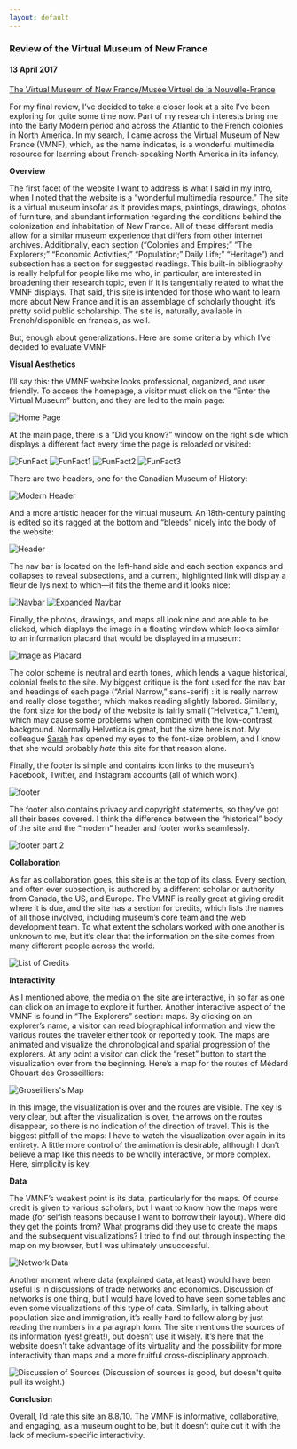```yaml
---
layout: default
---
```

### Review of the Virtual Museum of New France
#### 13 April 2017

[The Virtual Museum of New France/Musée Virtuel de la Nouvelle-France](http://www.historymuseum.ca/virtual-museum-of-new-france/)

For my final review, I’ve decided to take a closer look at a site I’ve been exploring for quite some time now. Part of my research interests bring me into the Early Modern period and across the Atlantic to the French colonies in North America. In my search, I came across the Virtual Museum of New France (VMNF), which, as the name indicates, is a wonderful multimedia resource for learning about French-speaking North America in its infancy.

**Overview**

The first facet of the website I want to address is what I said in my intro, when I noted that the website is a “wonderful multimedia resource.” The site is a virtual museum insofar as it provides maps, paintings, drawings, photos of furniture, and abundant information regarding the conditions behind the colonization and inhabitation of New France. All of these different media allow for a similar museum experience that differs from other internet archives. Additionally, each section (“Colonies and Empires;” “The Explorers;” “Economic Activities;” “Population;” Daily Life;” “Heritage”) and subsection has a section for suggested readings. This built-in bibliography is really helpful for people like me who, in particular, are interested in broadening their research topic, even if it is tangentially related to what the VMNF displays. That said, this site is intended for those who want to learn more about New France and it is an assemblage of scholarly thought: it’s pretty solid public scholarship. The site is, naturally, available in French/disponible en français, as well.

But, enough about generalizations. Here are some criteria by which I’ve decided to evaluate VMNF

**Visual Aesthetics**

I’ll say this: the VMNF website looks professional, organized, and user friendly. To access the homepage, a visitor must click on the “Enter the Virtual Museum” button, and they are led to the main page:

<img src="images/NFHomePage.png" alt="Home Page"/>

At the main page, there is a “Did you know?” window on the right side which displays a different fact every time the page is reloaded or visited:

<img src="images/NFFact.png" alt="FunFact"/>
<img src="images/NFFact1.png" alt="FunFact1"/>
<img src="images/NFFact2.png" alt="FunFact2"/>
<img src="images/NFFact3.png" alt="FunFact3"/>


There are two headers, one for the Canadian Museum of History:

<img src="images/NFHeader1.png" alt="Modern Header"/>

And a more artistic header for the virtual museum. An 18th-century painting is edited so it’s ragged at the bottom and “bleeds” nicely into the body of the website:

<img src="images/NFHeader.png" alt="Header"/>


The nav bar is located on the left-hand side and each section expands and collapses to reveal subsections, and a current, highlighted link will display a fleur de lys next to which—it fits the theme and it looks nice:

<img src="images/NFNavbar.png" alt="Navbar"/>
<img src="images/NFExpandedNavbar.png" alt="Expanded Navbar"/>

 Finally, the photos, drawings, and maps all look nice and are able to be clicked, which displays the image in a floating window which looks similar to an information placard that would be displayed in a museum:

 <img src="images/NFPlacard.png" alt="Image as Placard"/>


The color scheme is neutral and earth tones, which lends a vague historical, colonial feels to the site. My biggest critique is the font used for the nav bar and headings of each page (“Arial Narrow,” sans-serif) : it is really narrow and really close together, which makes reading slightly labored. Similarly, the font size for the body of the website is fairly small (“Helvetica,” 1.1em), which may cause some problems when combined with the low-contrast background. Normally Helvetica is great, but the size here is not. My colleague [Sarah]( https://spswanz.github.io/) has opened my eyes to the font-size problem, and I know that she would probably *hate* this site for that reason alone.

Finally, the footer is simple and contains icon links to the museum’s Facebook, Twitter, and Instagram accounts (all of which work).

<img src="images/NFFooter.png" alt="footer"/>

The footer also contains privacy and copyright statements, so they’ve got all their bases covered. I think the difference between the “historical” body of the site and the “modern” header and footer works seamlessly.

<img src="images/NFFooter1.png" alt="footer part 2"/>

**Collaboration**

As far as collaboration goes, this site is at the top of its class. Every section, and often ever subsection, is authored by a different scholar or authority from Canada, the US, and Europe. The VMNF is really great at giving credit where it is due, and the site has a section for credits, which lists the names of all those involved, including museum’s core team and the web development team. To what extent the scholars worked with one another is unknown to me, but it’s clear that the information on the site comes from many different people across the world.

<img src="images/NFCredits.png" alt="List of Credits"/>

**Interactivity**

As I mentioned above, the media on the site are interactive, in so far as one can click on an image to explore it further. Another interactive aspect of the VMNF is found in “The Explorers” section: maps. By clicking on an explorer’s name, a visitor can read biographical information and view the various routes the traveler either took or reportedly took. The maps are animated and visualize the chronological and spatial progression of the explorers. At any point a visitor can click the “reset” button to start the visualization over from the beginning. Here’s a map for the routes of Médard Chouart des Grosseilliers:

<img src="images/NFMap.png" alt="Groseilliers's Map"/>

In this image, the visualization is over and the routes are visible. The key is very clear, but after the visualization is over, the arrows on the routes disappear, so there is no indication of the direction of travel. This is the biggest pitfall of the maps: I have to watch the visualization over again in its entirety. A little more control of the animation is desirable, although I don’t believe a map like this needs to be wholly interactive, or more complex. Here, simplicity is key.

**Data**

The VMNF’s weakest point is its data, particularly for the maps. Of course credit is given to various scholars, but I want to know how the maps were made (for selfish reasons because I want to borrow their layout). Where did they get the points from? What programs did they use to create the maps and the subsequent visualizations? I tried to find out through inspecting the map on my browser, but I was ultimately unsuccessful.

<img src="images/NFNetworkData.png" alt="Network Data"/>  

Another moment where data (explained data, at least) would have been useful is in discussions of trade networks and economics. Discussion of networks is one thing, but I would have loved to have seen some tables and even some visualizations of this type of data. Similarly, in talking about population size and immigration, it’s really hard to follow along by just reading the numbers in a paragraph form. The site mentions the sources of its information (yes! great!), but doesn’t use it wisely. It’s here that the website doesn’t take advantage of its virtuality and the possibility for more interactivity than maps and a more fruitful cross-disciplinary approach.

<img src="images/NFSources.png" alt="Discussion of Sources"/>  
(Discussion of sources is good, but doesn't quite pull its weight.)

**Conclusion**

Overall, I’d rate this site an 8.8/10. The VMNF is informative, collaborative, and engaging, as a museum ought to be, but it doesn’t quite cut it with the lack of medium-specific interactivity.
